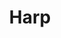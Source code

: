 ---
codehost: https://github.com/sintaxi/harp
logohandle: harpjs
sort: harpjs
title: Harp
twitter: https://x.com/HarpWebServer
website: https://harpjs.com/
---